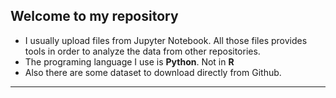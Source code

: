 
## Welcome to my repository

* I usually upload files from Jupyter Notebook. All those files provides tools in order to analyze the data from other repositories.
* The programing language I use is **Python**. Not in **R**
* Also there are some dataset to download directly from Github.
---
